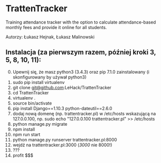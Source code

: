 # TrattenTracker
Training attendance tracker with the option to calculate attendance-based monthly fees and provide it online for all students.

Autorzy: Łukasz Hejnak, Łukasz Malinowski

## Instalacja (za pierwszym razem, później kroki 3, 5, 8, 10, 11):
0. Upewnij się, że masz python3 (3.4.3) oraz pip 7.1.0 zainstalowany (i skonfigurowany by używał python3)
1. sudo pip install virtualenv
2. git clone git@github.com:LeHack/TrattenTracker
3. cd TrattenTracker
4. virtualenv .
5. source bin/activate
6. pip install Django==1.10.3 python-dateutil==2.6.0
7. dodaj nową domenę (np. trattentracker.pl) w /etc/hosts wskazującą na 127.0.0.100, np.
        sudo echo "127.0.0.100   trattentracker.pl" >> /etc/hosts
8. python manage.py migrate
9. npm install
10. npm run start
11. python manage.py runserver trattentracker.pl:8000
12. wejdź na trattentracker.pl:3000 (*3000* nie 8000!)
13. ???
14. profit $$$
